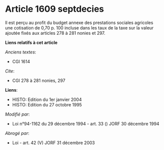 # Article 1609 septdecies

Il est perçu au profit du budget annexe des prestations sociales agricoles une cotisation de 0,70 p. 100 incluse dans les
taux de la taxe sur la valeur ajoutée fixés aux articles 278 à 281 nonies et 297.

**Liens relatifs à cet article**

_Anciens textes_:

  - CGI 1614

_Cite_:

  - CGI 278 à 281 nonies, 297

**Liens**:

  - HISTO: Edition du 1er janvier 2004
  - HISTO: Edition du 27 octobre 1995

_Modifié par_:

  - Loi n°94-1162 du 29 décembre 1994 - art. 33 () JORF 30 décembre 1994

_Abrogé par_:

  - Loi - art. 42 (V) JORF 31 décembre 2003
